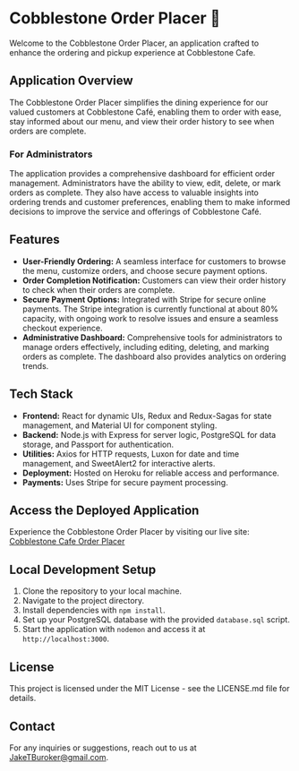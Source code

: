 # Cobblestone Order Placer 🍴

Welcome to the Cobblestone Order Placer, an application crafted to enhance the ordering and pickup experience at Cobblestone Cafe.

## Application Overview

The Cobblestone Order Placer simplifies the dining experience for our valued customers at Cobblestone Café, enabling them to order with ease, stay informed about our menu, and view their order history to see when orders are complete.

### For Administrators

The application provides a comprehensive dashboard for efficient order management. Administrators have the ability to view, edit, delete, or mark orders as complete. They also have access to valuable insights into ordering trends and customer preferences, enabling them to make informed decisions to improve the service and offerings of Cobblestone Café.

## Features

- **User-Friendly Ordering:** A seamless interface for customers to browse the menu, customize orders, and choose secure payment options.
- **Order Completion Notification:** Customers can view their order history to check when their orders are complete.
- **Secure Payment Options:** Integrated with Stripe for secure online payments. The Stripe integration is currently functional at about 80% capacity, with ongoing work to resolve issues and ensure a seamless checkout experience.
- **Administrative Dashboard:** Comprehensive tools for administrators to manage orders effectively, including editing, deleting, and marking orders as complete. The dashboard also provides analytics on ordering trends.

## Tech Stack

- **Frontend:** React for dynamic UIs, Redux and Redux-Sagas for state management, and Material UI for component styling.
- **Backend:** Node.js with Express for server logic, PostgreSQL for data storage, and Passport for authentication.
- **Utilities:** Axios for HTTP requests, Luxon for date and time management, and SweetAlert2 for interactive alerts.
- **Deployment:** Hosted on Heroku for reliable access and performance.
- **Payments:** Uses Stripe for secure payment processing.

## Access the Deployed Application

Experience the Cobblestone Order Placer by visiting our live site: [Cobblestone Cafe Order Placer](https://cobblestone-cafe-e2cd55d0a8a4.herokuapp.com/)

## Local Development Setup

1. Clone the repository to your local machine.
2. Navigate to the project directory.
3. Install dependencies with `npm install`.
4. Set up your PostgreSQL database with the provided `database.sql` script.
5. Start the application with `nodemon` and access it at `http://localhost:3000`.

## License

This project is licensed under the MIT License - see the LICENSE.md file for details.

## Contact

For any inquiries or suggestions, reach out to us at JakeTBuroker@gmail.com.

